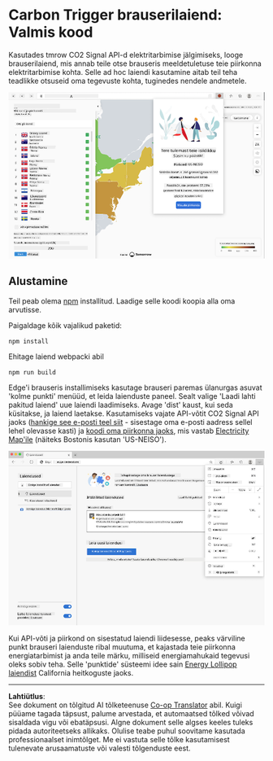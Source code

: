 <!--
CO_OP_TRANSLATOR_METADATA:
{
  "original_hash": "9361268ca430b2579375009e1eceb5e5",
  "translation_date": "2025-10-11T12:16:41+00:00",
  "source_file": "5-browser-extension/solution/translation/README.fr.md",
  "language_code": "et"
}
-->
# Carbon Trigger brauserilaiend: Valmis kood

Kasutades tmrow CO2 Signal API-d elektritarbimise jälgimiseks, looge brauserilaiend, mis annab teile otse brauseris meeldetuletuse teie piirkonna elektritarbimise kohta. Selle ad hoc laiendi kasutamine aitab teil teha teadlikke otsuseid oma tegevuste kohta, tuginedes nendele andmetele.

![laiendi ekraanipilt](../../../../../translated_images/extension-screenshot.0e7f5bfa110e92e3875e1bc9405edd45a3d2e02963e48900adb91926a62a5807.et.png)

## Alustamine

Teil peab olema [npm](https://npmjs.com) installitud. Laadige selle koodi koopia alla oma arvutisse.

Paigaldage kõik vajalikud paketid:

```
npm install
```

Ehitage laiend webpacki abil

```
npm run build
```

Edge'i brauseris installimiseks kasutage brauseri paremas ülanurgas asuvat 'kolme punkti' menüüd, et leida laienduste paneel. Sealt valige 'Laadi lahti pakitud laiend' uue laiendi laadimiseks. Avage 'dist' kaust, kui seda küsitakse, ja laiend laetakse. Kasutamiseks vajate API-võtit CO2 Signal API jaoks ([hankige see e-posti teel siit](https://www.co2signal.com/) - sisestage oma e-posti aadress sellel lehel olevasse kasti) ja [koodi oma piirkonna jaoks](http://api.electricitymap.org/v3/zones), mis vastab [Electricity Map'ile](https://www.electricitymap.org/map) (näiteks Bostonis kasutan 'US-NEISO').

![installimine](../../../../../translated_images/install-on-edge.78634f02842c48283726c531998679a6f03a45556b2ee99d8ff231fe41446324.et.png)

Kui API-võti ja piirkond on sisestatud laiendi liidesesse, peaks värviline punkt brauseri laienduste ribal muutuma, et kajastada teie piirkonna energiatarbimist ja anda teile märku, milliseid energiamahukaid tegevusi oleks sobiv teha. Selle 'punktide' süsteemi idee sain [Energy Lollipop laiendist](https://energylollipop.com/) California heitkoguste jaoks.

---

**Lahtiütlus**:  
See dokument on tõlgitud AI tõlketeenuse [Co-op Translator](https://github.com/Azure/co-op-translator) abil. Kuigi püüame tagada täpsust, palume arvestada, et automaatsed tõlked võivad sisaldada vigu või ebatäpsusi. Algne dokument selle algses keeles tuleks pidada autoriteetseks allikaks. Olulise teabe puhul soovitame kasutada professionaalset inimtõlget. Me ei vastuta selle tõlke kasutamisest tulenevate arusaamatuste või valesti tõlgenduste eest.